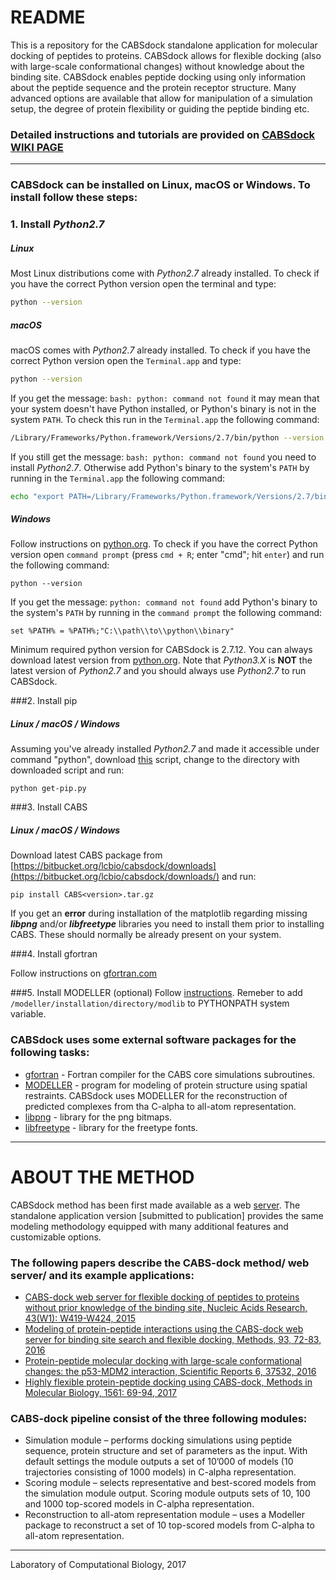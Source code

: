 # README
This is a repository for the CABSdock standalone application for molecular docking of peptides to proteins.
CABSdock allows for flexible docking (also with large-scale conformational changes) without knowledge about the binding site.
CABSdock enables peptide docking using only information about the peptide sequence and the protein receptor structure.
Many advanced options are available that allow for manipulation of a simulation setup, the degree of protein flexibility or guiding the peptide binding etc.
### Detailed instructions and tutorials are provided on [CABSdock WIKI PAGE](https://bitbucket.org/lcbio/cabsdock/wiki)

---

### CABSdock can be installed on Linux, macOS or Windows. To install follow these steps:

### 1. Install *Python2.7*

##### Linux
Most Linux distributions come with *Python2.7* already installed. To check if you have the correct Python version open the terminal and type:

```bash
python --version
```

##### macOS
macOS comes with *Python2.7* already installed. To check if you have the correct Python version open the `Terminal.app` and type:

```bash
python --version
```

If you get the message: `bash: python: command not found` it may mean that your system doesn't have Python installed, or
Python's binary is not in the system `PATH`. To check this run in the `Terminal.app` the following command:

```bash
/Library/Frameworks/Python.framework/Versions/2.7/bin/python --version
```

If you still get the message: `bash: python: command not found` you need to install *Python2.7*. Otherwise add Python's
binary to the system's `PATH` by running in the `Terminal.app` the following command:

```bash
echo "export PATH=/Library/Frameworks/Python.framework/Versions/2.7/bin/:$PATH" >> ~/.bash_profile
```

##### Windows
Follow instructions on [python.org](https://python.org). To check if you have the correct Python version open `command
prompt` (press `cmd + R`; enter "cmd"; hit `enter`) and run the following command:

```commandline
python --version
```

If you get the message: `python: command not found`  add Python's binary to the system's `PATH` by running in the
`command prompt` the following command:

```commandline
set %PATH% = %PATH%;"C:\\path\\to\\python\\binary"
```

Minimum required python version for CABSdock is 2.7.12. You can always download latest version from
[python.org](https://python.org). Note that *Python3.X* is **NOT** the latest version of *Python2.7* and you should
always use *Python2.7* to run CABSdock.

###2. Install pip

##### Linux / macOS / Windows

Assuming you've already installed *Python2.7* and made it accessible under command "python", download
[this](https://bootstrap.pypa.io/get-pip.py) script, change to the directory with downloaded script and run:

```commandline
python get-pip.py
``` 

###3. Install CABS

##### Linux / macOS / Windows

Download latest CABS package from [https://bitbucket.org/lcbio/cabsdock/downloads](https://bitbucket.org/lcbio/cabsdock/downloads/)
and run:

```commandline
pip install CABS<version>.tar.gz
```

If you get an **error** during installation of the matplotlib regarding missing ***libpng*** and/or ***libfreetype*** libraries
you need to install them prior to installing CABS. These should normally be already present on your system. 

###4. Install gfortran

Follow instructions on [gfortran.com](https://www.gfortran.com) 

###5. Install MODELLER (optional)
Follow [instructions](https://salilab.org/modeller/download_installation.html). Remeber to add 
`/modeller/installation/directory/modlib` to PYTHONPATH system variable.


### CABSdock uses some external software packages for the following tasks:

* [gfortran](https://gcc.gnu.org/wiki/GFortran) - Fortran compiler for the CABS core simulations subroutines.
* [MODELLER](https://salilab.org/modeller/) - program for modeling of protein structure using spatial restraints.
CABSdock uses MODELLER for the reconstruction of predicted complexes from tha C-alpha to all-atom representation.
* [libpng](http://www.libpng.org) - library for the png bitmaps.
* [libfreetype](https://www.freetype.org/) - library for the freetype fonts.

---

# ABOUT THE METHOD

CABSdock method has been first made available as a web [server](http://biocomp.chem.uw.edu.pl/CABSdock).
The standalone application version [submitted to publication] provides the same modeling methodology equipped with many
additional features and customizable options.

### The following papers describe the CABS-dock method/ web server/ and its example applications:

* [CABS-dock web server for flexible docking of peptides to proteins without prior knowledge of the binding site,
Nucleic Acids Research, 43(W1): W419-W424, 2015](https://academic.oup.com/nar/article-lookup/doi/10.1093/nar/gkv456)
* [Modeling of protein-peptide interactions using the CABS-dock web server for binding site search and flexible
docking, Methods, 93, 72-83, 2016](http://www.sciencedirect.com/science/article/pii/S1046202315300207)
* [Protein-peptide molecular docking with large-scale conformational changes: the p53-MDM2 interaction, Scientific
Reports 6, 37532, 2016](https://www.nature.com/articles/srep37532)
* [Highly flexible protein-peptide docking using CABS-dock, Methods in Molecular Biology, 1561: 69-94, 2017](
https://link.springer.com/protocol/10.1007%2F978-1-4939-6798-8_6)

### CABS-dock pipeline consist of the three following modules:

* Simulation module – performs docking simulations using peptide sequence, protein structure and set of parameters as
the input. With default settings the module outputs a set of 10’000 of models (10 trajectories consisting of 1000
models) in C-alpha representation.
* Scoring module – selects representative and best-scored models from the simulation module output. Scoring module
outputs sets of 10, 100 and 1000 top-scored models in C-alpha representation.
* Reconstruction to all-atom representation module – uses a Modeller package to reconstruct a set of 10 top-scored
models from C-alpha to all-atom representation.

---

Laboratory of Computational Biology, 2017